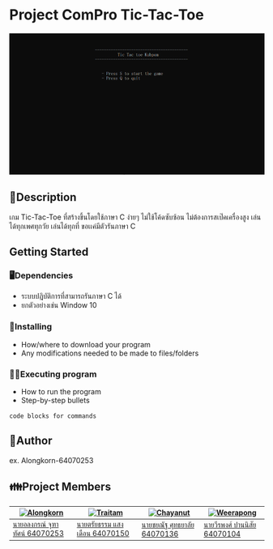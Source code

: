 # Project ComPro Tic-Tac-Toe

![](header.png)

## 📝Description

เกม Tic-Tac-Toe ที่สร้างขึ้นโดยใช้ภาษา C ง่ายๆ ไม่ใช้โค้ดซับซ้อน ไม่ต้องการสเป๊คเครื่องสูง เล่นได้ทุกเพศทุกวัย เล่นได้ทุกที่ ขอเเค่มีตัวรันภาษา C

## Getting Started

### 🖥️Dependencies

* ระบบปฎิบัติการที่สามารถรันภาษา C ได้
* ยกตัวอย่างเช่น Window 10

### 📁Installing

* How/where to download your program
* Any modifications needed to be made to files/folders

### 👨‍💻Executing program

* How to run the program
* Step-by-step bullets
```
code blocks for commands
```

## 👨Author

ex. Alongkorn-64070253

## 👪Project Members

[![Alongkorn](https://avatars.githubusercontent.com/u/88420514?s=400&u=c3162e47a7201015e3eb9a40faa72b9f42212939&v=4)](https://github.com/Alongkorn-64070253) | [![Traitam](https://avatars.githubusercontent.com/u/88415632?v=4)](https://github.com/it64070150) | [![Chayanut](https://avatars.githubusercontent.com/u/89625646?v=4)](https://github.com/Chayanut45) | [![Weerapong](https://avatars.githubusercontent.com/u/88418746?v=4)](https://github.com/Weerapong-Pannisai-64070104)
---|---|--- | ---
[นายอลงกรณ์ จุฑาทัศน์ 64070253](https://github.com/Alongkorn-64070253) |[นายตรัยธรรม แสงเดือน 64070150](https://github.com/it64070150) |[นายชยณัฐ ศุทธยาลัย 64070136](https://github.com/Chayanut45) |[นายวีรพงศ์ ปานนิสัย 64070104](https://github.com/Weerapong-Pannisai-64070104)
